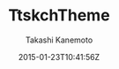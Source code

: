 ---
title: "TtskchTheme"
github: https://github.com/ttskch/jekyll-ttskch-theme
demo: http://ttskch.github.io/jekyll-ttskch-theme/
author: Takashi Kanemoto

ssg:
  - Jekyll
cms:
  - No Cms
date: 2015-01-23T10:41:56Z
github_branch: master
description: "A simple and customizable theme for Jekyll."
stale: true
---